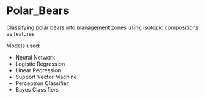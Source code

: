 # Polar_Bears

Classifying polar bears into management zones using isotopic compositions as features  

Models used:  
- Neural Network
- Logistic Regression
- Linear Regression
- Support Vector Machine
- Perceptron Classifier
- Bayes Classifiers
